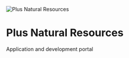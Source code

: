 
<img src='https://i.imgur.com/EcZ0S5Q.png' alt='Plus Natural Resources' title='Plus Natural Resources' />

<h1>Plus Natural Resources</h1>
<p>Application and development portal</p>
